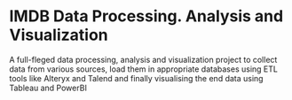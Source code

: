 # IMDB Data Processing. Analysis and Visualization
 A full-fleged data processing, analysis and visualization project to collect data from various sources, load them in appropriate databases using ETL tools like Alteryx and Talend and finally visualising the end data using Tableau and PowerBI
